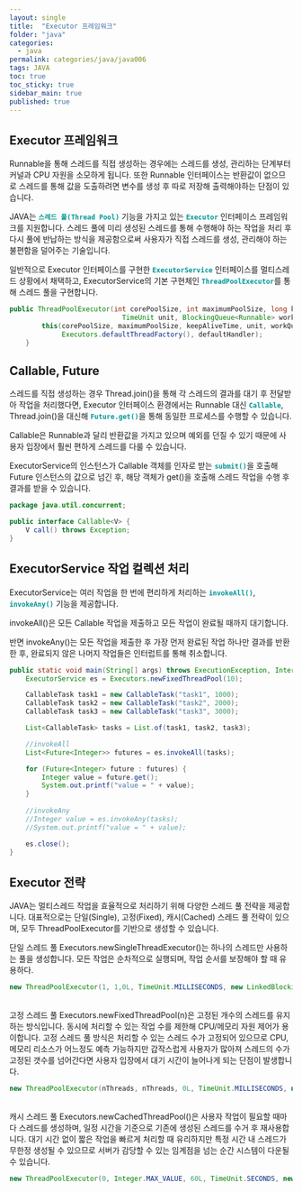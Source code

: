 ```yaml
---
layout: single
title:  "Executor 프레임워크"
folder: "java"
categories:
  - java
permalink: categories/java/java006
tags: JAVA
toc: true
toc_sticky: true
sidebar_main: true
published: true
---
```


## Executor 프레임워크
Runnable을 통해 스레드를 직접 생성하는 경우에는 스레드를 생성, 관리하는 단계부터 커널과 CPU 자원을 소모하게 됩니다. 또한 Runnable 인터페이스는 반환값이 없으므로 스레드를 통해 값을 도출하려면 변수를 생성 후 따로 저장해 출력해야하는 단점이 있습니다.

JAVA는 <span style="color: rgb(3, 150, 150); font-weight: bold;">`스레드 풀(Thread Pool)`</span> 기능을 가지고 있는 <span style="color: rgb(3, 150, 150); font-weight: bold;">`Executor`</span> 인터페이스 프레임워크를 지원합니다. 스레드 풀에 미리 생성된 스레드를 통해 수행해야 하는 작업을 처리 후 다시 풀에 반납하는 방식을 제공함으로써 사용자가 직접 스레드를 생성, 관리해야 하는 불편함을 덜어주는 기술입니다.

일반적으로 Executor 인터페이스를 구현한 <span style="color: rgb(3, 150, 150); font-weight: bold;">`ExecutorService`</span> 인터페이스를 멀티스레드 상황에서 채택하고, ExecutorService의 기본 구현체인 <span style="color: rgb(3, 150, 150); font-weight: bold;">`ThreadPoolExecutor`</span>를 통해 스레드 풀을 구현합니다.

```java
public ThreadPoolExecutor(int corePoolSize, int maximumPoolSize, long keepAliveTime,
                            TimeUnit unit, BlockingQueue<Runnable> workQueue) {
        this(corePoolSize, maximumPoolSize, keepAliveTime, unit, workQueue,
             Executors.defaultThreadFactory(), defaultHandler);
    }
```

## Callable, Future
스레드를 직접 생성하는 경우 Thread.join()을 통해 각 스레드의 결과를 대기 후 전달받아 작업을 처리했다면, Executor 인터페이스 환경에서는 Runnable 대신 <span style="color: rgb(3, 150, 150); font-weight: bold;">`Callable`</span>, Thread.join()을 대신해 <span style="color: rgb(3, 150, 150); font-weight: bold;">`Future.get()`</span>을 통해 동일한 프로세스를 수행할 수 있습니다.

Callable은 Runnable과 달리 반환값을 가지고 있으며 예외를 던질 수 있기 때문에 사용자 입장에서 훨씬 편하게 스레드를 다룰 수 있습니다.

ExecutorService의 인스턴스가 Callable 객체를 인자로 받는 <span style="color: rgb(3, 150, 150); font-weight: bold;">`submit()`</span>을 호출해 Future 인스턴스의 값으로 넘긴 후, 해당 객체가 get()을 호출해 스레드 작업을 수행 후 결과를 받을 수 있습니다.

```java
package java.util.concurrent;

public interface Callable<V> {
    V call() throws Exception;
}
```

## ExecutorService 작업 컬렉션 처리
ExecutorService는 여러 작업을 한 번에 편리하게 처리하는 <span style="color: rgb(3, 150, 150); font-weight: bold;">`invokeAll()`</span>, <span style="color: rgb(3, 150, 150); font-weight: bold;">`invokeAny()`</span> 기능을 제공합니다.

invokeAll()은 모든 Callable 작업을 제출하고 모든 작업이 완료될 때까지 대기합니다.

반면 invokeAny()는 모든 작업을 제출한 후 가장 먼저 완료된 작업 하나만 결과를 반환한 후, 완료되지 않은 나머지 작업들은 인터럽트를 통해 취소합니다.

```java
public static void main(String[] args) throws ExecutionException, InterruptedException {
    ExecutorService es = Executors.newFixedThreadPool(10);

    CallableTask task1 = new CallableTask("task1", 1000);
    CallableTask task2 = new CallableTask("task2", 2000);
    CallableTask task3 = new CallableTask("task3", 3000);

    List<CallableTask> tasks = List.of(task1, task2, task3);

    //invokeAll
    List<Future<Integer>> futures = es.invokeAll(tasks);

    for (Future<Integer> future : futures) {
        Integer value = future.get();
        System.out.printf("value = " + value);
    }
    
    //invokeAny
    //Integer value = es.invokeAny(tasks);
    //System.out.printf("value = " + value);

    es.close();
}
```

## Executor 전략
JAVA는 멀티스레드 작업을 효율적으로 처리하기 위해 다양한 스레드 풀 전략을 제공합니다. 대표적으로는 단일(Single), 고정(Fixed), 캐시(Cached) 스레드 풀 전략이 있으며, 모두 ThreadPoolExecutor를 기반으로 생성할 수 있습니다.

단일 스레드 풀 Executors.newSingleThreadExecutor()는 하나의 스레드만 사용하는 풀을 생성합니다. 모든 작업은 순차적으로 실행되며, 작업 순서를 보장해야 할 때 유용하다.

```java
new ThreadPoolExecutor(1, 1,0L, TimeUnit.MILLISECONDS, new LinkedBlockingQueue<Runnable>())
```
<br>
고정 스레드 풀 Executors.newFixedThreadPool(n)은 고정된 개수의 스레드를 유지하는 방식입니다. 동시에 처리할 수 있는 작업 수를 제한해 CPU/메모리 자원 제어가 용이합니다. 고정 스레드 풀 방식은 처리할 수 있는 스레드 수가 고정되어 있으므로 CPU, 메모리 리소스가 어느정도 예측 가능하지만 갑작스럽게 사용자가 많아져 스레드의 수가 고정된 갯수를 넘어간다면 사용자 입장에서 대기 시간이 늘어나게 되는 단점이 발생합니다.

```java
new ThreadPoolExecutor(nThreads, nThreads, 0L, TimeUnit.MILLISECONDS, new LinkedBlockingQueue<Runnable>())
```
<br>
캐시 스레드 풀 Executors.newCachedThreadPool()은 사용자 작업이 필요할 때마다 스레드를 생성하며, 일정 시간을 기준으로 기존에 생성된 스레드를 수거 후 재사용합니다. 대기 시간 없이 짧은 작업을 빠르게 처리할 때 유리하지만 특정 시간 내 스레드가 무한정 생성될 수 있으므로 서버가 감당할 수 있는 임계점을 넘는 순간 시스템이 다운될 수 있습니다.

```java
new ThreadPoolExecutor(0, Integer.MAX_VALUE, 60L, TimeUnit.SECONDS, new SynchronousQueue<Runnable>());
```